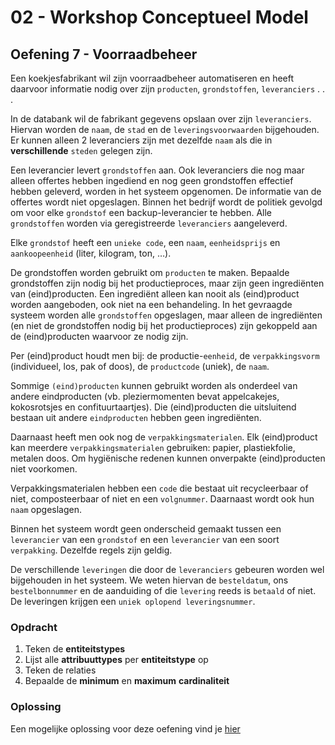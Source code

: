 # 02 - Workshop Conceptueel Model
## Oefening 7 - Voorraadbeheer
Een koekjesfabrikant wil zijn voorraadbeheer automatiseren en heeft daarvoor informatie nodig over zijn `producten`, `grondstoffen`, `leveranciers` . . . ​

In de databank wil de fabrikant gegevens opslaan over zijn `leveranciers`.​
Hiervan worden de `naam`, de `stad` en de `leveringsvoorwaarden` bijgehouden. Er kunnen alleen 2 leveranciers zijn met dezelfde `naam` als die in **verschillende** `steden` gelegen zijn. ​

Een leverancier levert `grondstoffen` aan. Ook leveranciers die nog maar alleen offertes hebben ingediend en nog geen grondstoffen effectief hebben geleverd, worden in het systeem opgenomen. De informatie van de offertes wordt niet opgeslagen. Binnen het bedrijf wordt de politiek gevolgd om voor elke `grondstof` een backup-leverancier te hebben. Alle `grondstoffen` worden via geregistreerde `leveranciers` aangeleverd.​

Elke `grondstof` heeft een `unieke code`, een `naam`, `eenheidsprijs` en `aankoopeenheid` (liter, kilogram, ton, …).

De grondstoffen worden gebruikt om `producten` te maken. Bepaalde grondstoffen zijn nodig bij het productieproces, maar zijn geen ingrediënten van (eind)producten. Een ingrediënt alleen kan nooit als (eind)product worden aangeboden, ook niet na een behandeling. In het gevraagde systeem worden alle `grondstoffen` opgeslagen, maar alleen de ingrediënten (en niet de grondstoffen nodig bij het productieproces) zijn gekoppeld aan de (eind)producten waarvoor ze nodig zijn.​

Per (eind)product houdt men bij: de productie-`eenheid`, de `verpakkingsvorm` (individueel, los, pak of doos), de `productcode` (uniek), de `naam`.​

Sommige `(eind)producten` kunnen gebruikt worden als onderdeel van andere eindproducten (vb. pleziermomenten bevat appelcakejes, kokosrotsjes en confituurtaartjes). Die (eind)producten die uitsluitend bestaan uit andere `eindproducten` hebben geen ingrediënten.

Daarnaast heeft men ook nog de `verpakkingsmaterialen`. Elk (eind)product kan meerdere `verpakkingsmaterialen` gebruiken: papier, plastiekfolie, metalen doos. Om hygiënische redenen kunnen onverpakte (eind)producten niet voorkomen. ​

Verpakkingsmaterialen hebben een `code` die bestaat uit recycleerbaar of niet, composteerbaar of niet en een `volgnummer`. Daarnaast wordt ook hun `naam` opgeslagen.​

Binnen het systeem wordt geen onderscheid gemaakt tussen een `leverancier` van een `grondstof` en een `leverancier` van een soort `verpakking`. Dezelfde regels zijn geldig. ​

De verschillende `leveringen` die door de `leveranciers` gebeuren worden wel bijgehouden in het systeem. We weten hiervan de `besteldatum`, ons `bestelbonnummer` en de aanduiding of die `levering` reeds is `betaald` of niet. De leveringen krijgen een `uniek oplopend leveringsnummer`.

### Opdracht
1. Teken de **entiteitstypes**
2. Lijst alle **attribuuttypes** per **entiteitstype** op
3. Teken de relaties
4. Bepaalde de **minimum** en **maximum** **cardinaliteit**

### Oplossing
Een mogelijke oplossing voor deze oefening vind je [hier](../solutions/exercise-7.md)